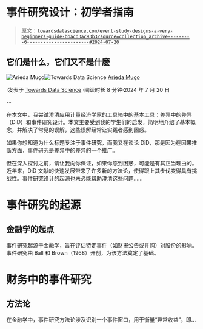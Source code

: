 # 事件研究设计：初学者指南

> 原文：[`towardsdatascience.com/event-study-designs-a-very-beginners-guide-bbacd3ac93b3?source=collection_archive---------6-----------------------#2024-07-20`](https://towardsdatascience.com/event-study-designs-a-very-beginners-guide-bbacd3ac93b3?source=collection_archive---------6-----------------------#2024-07-20)

## 它们是什么，它们又不是什麼

[](https://medium.com/@arieda.muco?source=post_page---byline--bbacd3ac93b3--------------------------------)![Arieda Muço](https://medium.com/@arieda.muco?source=post_page---byline--bbacd3ac93b3--------------------------------)[](https://towardsdatascience.com/?source=post_page---byline--bbacd3ac93b3--------------------------------)![Towards Data Science](https://towardsdatascience.com/?source=post_page---byline--bbacd3ac93b3--------------------------------) [Arieda Muço](https://medium.com/@arieda.muco?source=post_page---byline--bbacd3ac93b3--------------------------------)

·发表于 [Towards Data Science](https://towardsdatascience.com/?source=post_page---byline--bbacd3ac93b3--------------------------------) ·阅读时长 8 分钟·2024 年 7 月 20 日

--

在本文中，我尝试澄清应用计量经济学家的工具箱中的基本工具：差异中的差异（DiD）和事件研究设计。本文主要受到我的学生们的启发，简明地介绍了基本概念，并解决了常见的误解，这些误解经常让实践者感到困惑。

如果你想知道为什么标题专注于事件研究，而我又在谈论 DiD，那是因为在因果推断方面，事件研究是差异中的差异的一个推广。

但在深入探讨之前，请让我向你保证，如果你感到困惑，可能是有其正当理由的。近年来，DiD 文献的快速发展带来了许多新的方法论，使得跟上其步伐变得具有挑战性。事件研究设计的起源也未必能帮助澄清这些问题……

# 事件研究的起源

## 金融学的起点

事件研究起源于金融学，旨在评估特定事件（如财报公告或并购）对股价的影响。事件研究由 Ball 和 Brown（1968）开创，为该方法奠定了基础。

# 财务中的事件研究

## 方法论

在金融学中，事件研究方法论涉及识别一个事件窗口，用于衡量“异常收益”，即…
